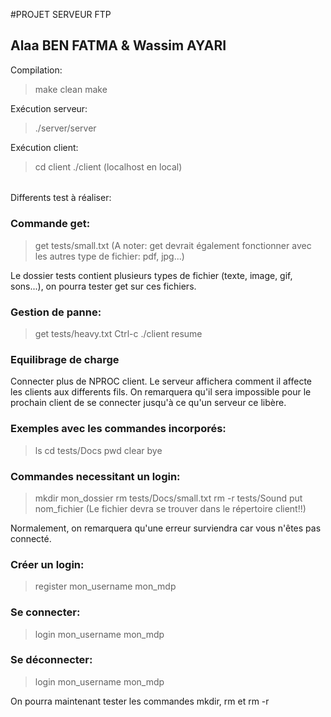 #PROJET SERVEUR FTP
## Alaa BEN FATMA & Wassim AYARI

Compilation:
>make clean
>make

Exécution serveur:
>./server/server

Exécution client:
>cd client
>./client <adresse>  (localhost en local)

######

Differents test à réaliser:

### Commande get:

>get tests/small.txt (A noter: get devrait également fonctionner avec les autres type de fichier: pdf, jpg...)


Le dossier tests contient plusieurs types de fichier (texte, image, gif, sons...), on pourra tester get sur ces fichiers.


### Gestion de panne:

>get tests/heavy.txt
>Ctrl-c 
>./client <adresse>
>resume

### Equilibrage de charge
Connecter plus de NPROC client. Le serveur affichera comment il affecte les clients aux differents fils.
On remarquera qu'il sera impossible pour le prochain client de se connecter jusqu'à ce qu'un serveur ce libère.

### Exemples avec les commandes incorporés:
>ls 
>cd tests/Docs
>pwd
>clear
>bye

### Commandes necessitant un login:
>mkdir mon_dossier
>rm tests/Docs/small.txt
>rm -r tests/Sound
>put nom_fichier (Le fichier devra se trouver dans le répertoire client!!)

Normalement, on remarquera qu'une erreur surviendra car vous n'êtes pas connecté.

### Créer un login:
>register
>mon_username
>mon_mdp

### Se connecter:
>login
>mon_username
>mon_mdp

### Se déconnecter:
>login
>mon_username
>mon_mdp

On pourra maintenant tester les commandes mkdir, rm et rm -r
